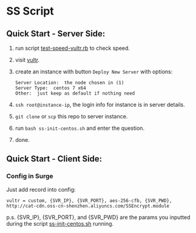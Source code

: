 SS Script
======

## Quick Start - Server Side:

1. run script [test-speed-vultr.rb](./test-speed-vultr.rb) to check speed.
2. visit [vultr](https://www.vultr.com).
3. create an instance with button `Deploy New Server` with options:

    ```
    Server Location:  the node chosen in (1)
    Server Type:  centos 7 x64
    Other:  just keep as default if nothing need
    ```

4. `ssh root@instance-ip`, the login info for instance is in server details.
5. `git clone` or `scp` this repo to server instance.
6. run `bash ss-init-centos.sh` and enter the question.
7. done.

## Quick Start - Client Side:

### Config in Surge

Just add record into config:

```
vultr = custom, {SVR_IP}, {SVR_PORT}, aes-256-cfb, {SVR_PWD}, http://cat-cdn.oss-cn-shenzhen.aliyuncs.com/SSEncrypt.module
```

p.s. {SVR_IP}, {SVR_PORT}, and {SVR_PWD} are the params you inputted during the script [ss-init-centos.sh](./ss-init-centos.sh) running.
